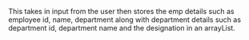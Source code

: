 This takes in input from the user then stores the emp details such as employee id, name, department along with department details such as department id, department name and the designation in an arrayList.
